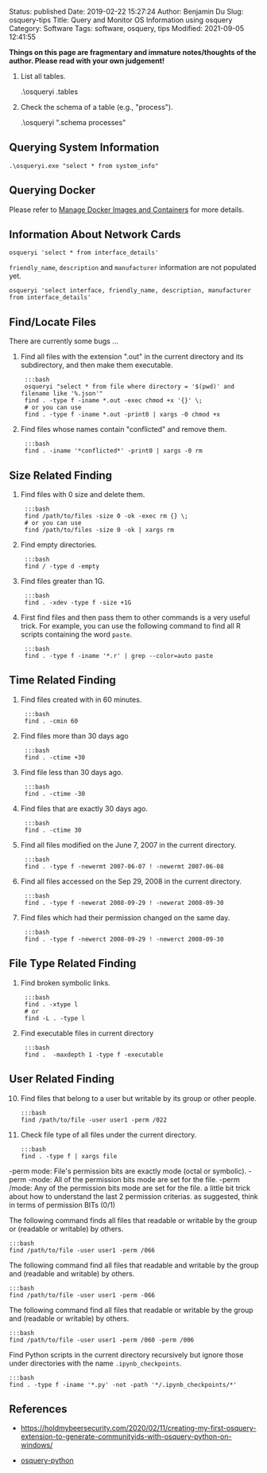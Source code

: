 Status: published
Date: 2019-02-22 15:27:24
Author: Benjamin Du
Slug: osquery-tips
Title: Query and Monitor OS Information using osquery
Category: Software
Tags: software, osquery, tips
Modified: 2021-09-05 12:41:55

**Things on this page are fragmentary and immature notes/thoughts of the author. Please read with your own judgement!**

1. List all tables.

    .\osqueryi .tables

2. Check the schema of a table (e.g., "process").

    .\osqueryi ".schema processes"

## Querying System Information

    .\osqueryi.exe "select * from system_info"

## Querying Docker

Please refer to 
[Manage Docker Images and Containers](http://www.legendu.net/en/blog/docker-image-and-container-managemen)
for more details.

## Information About Network Cards

```
osqueryi 'select * from interface_details'
```

`friendly_name`, `description` and `manufacturer` information are not populated yet.
```
osqueryi 'select interface, friendly_name, description, manufacturer from interface_details'
```

## Find/Locate Files

There are currently some bugs ...

1. Find all files with the extension ".out" in the current directory and its subdirectory, 
    and then make them executable.

        :::bash
        osqueryi "select * from file where directory = '$(pwd)' and filename like '%.json'"
        find . -type f -iname *.out -exec chmod +x '{}' \;
        # or you can use 
        find . -type f -iname *.out -print0 | xargs -0 chmod +x


2. Find files whose names contain "conflicted" and remove them.

        :::bash
        find . -iname '*conflicted*' -print0 | xargs -0 rm

## Size Related Finding

1. Find files with 0 size and delete them.

        :::bash
        find /path/to/files -size 0 -ok -exec rm {} \;
        # or you can use
        find /path/to/files -size 0 -ok | xargs rm 


2. Find empty directories. 

        :::bash
        find / -type d -empty


3. Find files greater than 1G.

        :::bash
        find . -xdev -type f -size +1G


4. First find files and then pass them to other commands is a very useful trick.
    For example, 
    you can use the following command to find all R scripts containing the word `paste`.

        :::bash
        find . -type f -iname '*.r' | grep --color=auto paste


## Time Related Finding

1. Find files created with in 60 minutes.

        :::bash
        find . -cmin 60

2. Find files more than 30 days ago
        
        :::bash
        find . -ctime +30

3. Find file less than 30 days ago.

        :::bash
        find . -ctime -30

4. Find files that are exactly 30 days ago.

        :::bash
        find . -ctime 30

2. Find all files modified on the June 7, 2007 in the current directory.

        :::bash
        find . -type f -newermt 2007-06-07 ! -newermt 2007-06-08


3. Find all files accessed on the Sep 29, 2008 in the current directory.

        :::bash
        find . -type f -newerat 2008-09-29 ! -newerat 2008-09-30

4. Find files which had their permission changed on the same day.

        :::bash
        find . -type f -newerct 2008-09-29 ! -newerct 2008-09-30

## File Type Related Finding

1. Find broken symbolic links.

        :::bash
        find . -xtype l
        # or
        find -L . -type l

3. Find executable files in current directory 
        
        :::bash
        find .  -maxdepth 1 -type f -executable

## User Related Finding

10. Find files that belong to a user but writable by its group or other people.

        :::bash
        find /path/to/file -user user1 -perm /022

11. Check file type of all files under the current directory.

        :::bash
        find . -type f | xargs file

-perm mode: File's permission bits are exactly mode (octal or symbolic).
-perm -mode: All  of  the  permission bits mode are set for the file. 
-perm /mode: Any of the permission bits mode are set for the file. 
a little bit trick about how to understand the last 2 permission criterias.
as suggested, think in terms of permission BITs (0/1)

The following command finds all files that readable or writable by the group or (readable or writable) by others.

    :::bash
    find /path/to/file -user user1 -perm /066

The following command find all files that readable and writable by the group and (readable and writable) by others.

    :::bash
    find /path/to/file -user user1 -perm -066

The following command find all files that readable or writable by the group and (readable or writable) by others.

    :::bash
    find /path/to/file -user user1 -perm /060 -perm /006


Find Python scripts in the current directory recursively
but ignore those under directories with the name `.ipynb_checkpoints`.

    :::bash
    find . -type f -iname '*.py' -not -path '*/.ipynb_checkpoints/*'

## References

- https://holdmybeersecurity.com/2020/02/11/creating-my-first-osquery-extension-to-generate-communityids-with-osquery-python-on-windows/

- [osquery-python](https://github.com/osquery/osquery-python)
